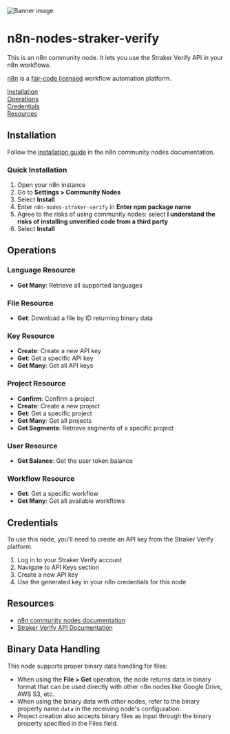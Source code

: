 ![Banner image](https://user-images.githubusercontent.com/10284570/173569848-c624317f-42b1-45a6-ab09-f0ea3c247648.png)

# n8n-nodes-straker-verify

This is an n8n community node. It lets you use the Straker Verify API in your n8n workflows.

[n8n](https://n8n.io/) is a [fair-code licensed](https://docs.n8n.io/reference/license/) workflow automation platform.

[Installation](#installation)  
[Operations](#operations)  
[Credentials](#credentials)  
[Resources](#resources)  

## Installation

Follow the [installation guide](https://docs.n8n.io/integrations/community-nodes/installation/) in the n8n community nodes documentation.

### Quick Installation

1. Open your n8n instance
2. Go to **Settings > Community Nodes**
3. Select **Install**
4. Enter `n8n-nodes-straker-verify` in **Enter npm package name**
5. Agree to the risks of using community nodes: select **I understand the risks of installing unverified code from a third party**
6. Select **Install**

## Operations

### Language Resource

* **Get Many**: Retrieve all supported languages

### File Resource

* **Get**: Download a file by ID returning binary data

### Key Resource

* **Create**: Create a new API key
* **Get**: Get a specific API key
* **Get Many**: Get all API keys

### Project Resource

* **Confirm**: Confirm a project
* **Create**: Create a new project
* **Get**: Get a specific project
* **Get Many**: Get all projects
* **Get Segments**: Retrieve segments of a specific project

### User Resource

* **Get Balance**: Get the user token balance

### Workflow Resource

* **Get**: Get a specific workflow
* **Get Many**: Get all available workflows

## Credentials

To use this node, you'll need to create an API key from the Straker Verify platform.

1. Log in to your Straker Verify account
2. Navigate to API Keys section
3. Create a new API key
4. Use the generated key in your n8n credentials for this node

## Resources

* [n8n community nodes documentation](https://docs.n8n.io/integrations/community-nodes/)
* [Straker Verify API Documentation](https://strakerverify.docs.apiary.io)

## Binary Data Handling

This node supports proper binary data handling for files:

* When using the **File > Get** operation, the node returns data in binary format that can be used directly with other n8n nodes like Google Drive, AWS S3, etc.
* When using the binary data with other nodes, refer to the binary property name `data` in the receiving node's configuration.
* Project creation also accepts binary files as input through the binary property specified in the Files field.
